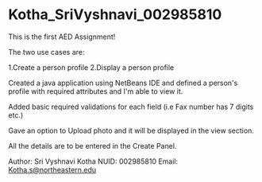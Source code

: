 # Kotha_SriVyshnavi_002985810


This is the first AED Assignment!

The two use cases are:

1.Create a person profile
2.Display a person profile

Created a java application using NetBeans IDE and defined a person's profile with required attributes and I'm able to view it.

Added basic required validations for each field (i.e Fax number has 7 digits etc.)

Gave an option to Upload photo and it will be displayed in the view section.

All the details are to be entered in the Create Panel.

Author: Sri Vyshnavi Kotha
NUID: 002985810
Email: Kotha.s@northeastern.edu

